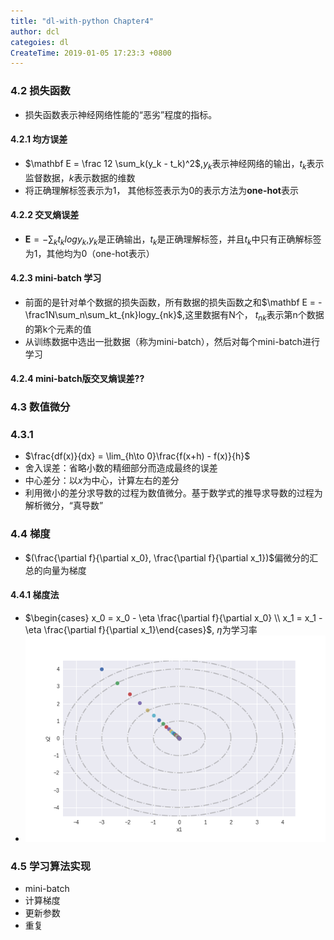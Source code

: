 ```yaml
---
title: "dl-with-python Chapter4"
author: dcl
categoies: dl
CreateTime: 2019-01-05 17:23:3 +0800
---
```


<!--more -->
### 4.2 损失函数
- 损失函数表示神经网络性能的“恶劣”程度的指标。
#### 4.2.1 均方误差
- $\mathbf E = \frac 12 \sum_k(y_k - t_k)^2$,$y_k$表示神经网络的输出，$t_k$表示监督数据，$k$表示数据的维数
- 将正确理解标签表示为1， 其他标签表示为0的表示方法为<b>one-hot</b>表示
#### 4.2.2 交叉熵误差
- $\mathbf E = -\sum_kt_klogy_k$,$y_k$是正确输出，$t_k$是正确理解标签，并且$t_k$中只有正确解标签为1，其他均为0（one-hot表示）
#### 4.2.3 mini-batch 学习
- 前面的是针对单个数据的损失函数，所有数据的损失函数之和$\mathbf E = -\frac1N\sum_n\sum_kt_{nk}logy_{nk}$,这里数据有N个， $t_{nk}$表示第n个数据的第k个元素的值
- 从训练数据中选出一批数据（称为mini-batch），然后对每个mini-batch进行学习
#### 4.2.4 mini-batch版交叉熵误差??
### 4.3 数值微分
### 4.3.1
- $\frac{df(x)}{dx} = \lim_{h\to 0}\frac{f(x+h) - f(x)}{h}$
- 舍入误差：省略小数的精细部分而造成最终的误差
- 中心差分：以$x$为中心，计算左右的差分
- 利用微小的差分求导数的过程为数值微分。基于数学式的推导求导数的过程为解析微分，“真导数”

### 4.4 梯度
- $(\frac{\partial f}{\partial x_0}, \frac{\partial f}{\partial x_1})$偏微分的汇总的向量为梯度
#### 4.4.1 梯度法
- $\begin{cases} x_0 = x_0 - \eta \frac{\partial f}{\partial x_0} \\ x_1 = x_1 - \eta \frac{\partial f}{\partial x_1}\end{cases}$, $\eta$为学习率
- !['gradient'](../images/gradient.png)


### 4.5 学习算法实现
- mini-batch
- 计算梯度
- 更新参数
- 重复